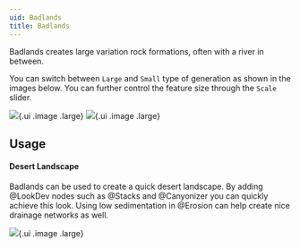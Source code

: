 ```yaml
---
uid: Badlands
title: Badlands
---
```


Badlands creates large variation rock formations, often with a river in
between.

You can switch between `Large` and `Small` type of generation as shown
in the images below. You can further control the feature size through
the `Scale` slider.

![](/images/ref/Badlands/Badlands.webp){.ui .image .large}
![](/images/ref/Badlands/Badlands-small.webp){.ui .image .large}

## Usage

#### Desert Landscape

Badlands can be used to create a quick desert landscape. By adding
@LookDev nodes such as @Stacks and @Canyonizer you can quickly achieve
this look. Using low sedimentation in @Erosion can help create nice
drainage networks as well.

![](/images/ref/Badlands/Badlands-network.webp){.ui .image .large}

